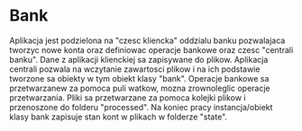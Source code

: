 # Bank
Aplikacja jest podzielona na "czesc kliencka" oddzialu banku pozwalajaca tworzyc nowe konta oraz definiowac operacje bankowe oraz czesc "centrali banku".
Dane z aplikacji klienckiej sa zapisywane do plikow.
Aplikacja centrali pozwala na wczytanie zawartosci plikow i na ich podstawie tworzone sa obiekty w tym obiekt klasy "bank".
Operacje bankowe sa przetwarzanew za pomoca puli watkow, mozna zrownoleglic operacje przetwarzania.
Pliki sa przetwarzane za pomoca kolejki plikow i przenoszone do folderu "processed".
Na koniec pracy instancja/obiekt klasy bank zapisuje stan kont w plikach w folderze "state".